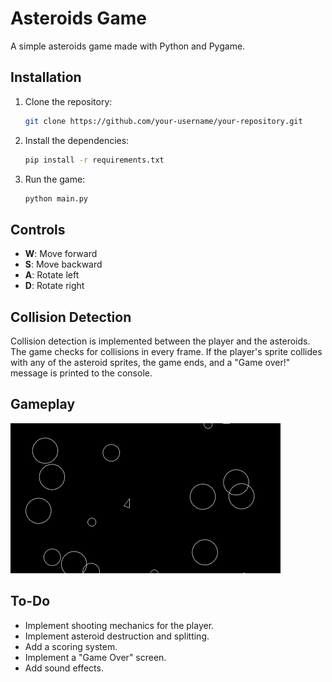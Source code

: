 # Asteroids Game

A simple asteroids game made with Python and Pygame.

## Installation

1.  Clone the repository:
    ```bash
    git clone https://github.com/your-username/your-repository.git
    ```
2.  Install the dependencies:
    ```bash
    pip install -r requirements.txt
    ```
3.  Run the game:
    ```bash
    python main.py
    ```

## Controls

*   **W**: Move forward
*   **S**: Move backward
*   **A**: Rotate left
*   **D**: Rotate right

## Collision Detection

Collision detection is implemented between the player and the asteroids. The game checks for collisions in every frame. If the player's sprite collides with any of the asteroid sprites, the game ends, and a "Game over!" message is printed to the console.

## Gameplay

![Asteroids Gameplay](img/asteroids.gif)

## To-Do

*   Implement shooting mechanics for the player.
*   Implement asteroid destruction and splitting.
*   Add a scoring system.
*   Implement a "Game Over" screen.
*   Add sound effects.
